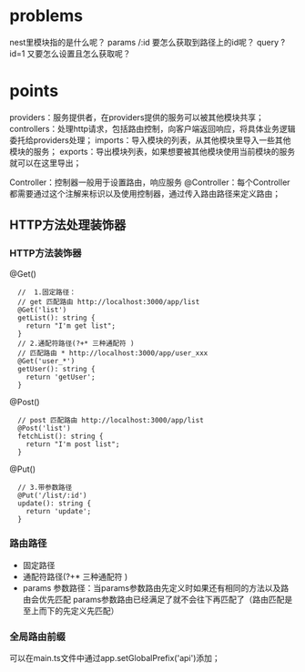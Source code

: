 <!--
 * @Author: yeyu98
 * @Date: 2024-01-23 22:51:59
 * @LastEditors: yeyu98
 * @LastEditTime: 2024-01-24 20:40:47
 * @Description: 
-->
# problems
nest里模块指的是什么呢？
params /:id 要怎么获取到路径上的id呢？
query ?id=1 又要怎么设置且怎么获取呢？

# points

providers：服务提供者，在providers提供的服务可以被其他模块共享；
controllers：处理http请求，包括路由控制，向客户端返回响应，将具体业务逻辑委托给providers处理；
imports：导入模块的列表，从其他模块里导入一些其他模块的服务；
exports：导出模块列表，如果想要被其他模块使用当前模块的服务就可以在这里导出；

Controller：控制器一般用于设置路由，响应服务
@Controller：每个Controller都需要通过这个注解来标识以及使用控制器，通过传入路由路径来定义路由；


## HTTP方法处理装饰器
### HTTP方法装饰器
@Get()
```
  //  1.固定路径：
  // get 匹配路由 http://localhost:3000/app/list
  @Get('list')
  getList(): string {
    return "I'm get list";
  }
  // 2.通配符路径(?+* 三种通配符 )
  // 匹配路由 * http://localhost:3000/app/user_xxx
  @Get('user_*')
  getUser(): string {
    return 'getUser';
  }
```
@Post()
```
  // post 匹配路由 http://localhost:3000/app/list
  @Post('list')
  fetchList(): string {
    return "I'm post list";
  }
```
@Put()
```
  // 3.带参数路径
  @Put('/list/:id')
  update(): string {
    return 'update';
  }
```


### 路由路径

* 固定路径
* 通配符路径(?+* 三种通配符 )
* params 参数路径：当params参数路由先定义时如果还有相同的方法以及路由会优先匹配 params参数路由已经满足了就不会往下再匹配了（路由匹配是至上而下的先定义先匹配）

### 全局路由前缀
可以在main.ts文件中通过app.setGlobalPrefix('api')添加；